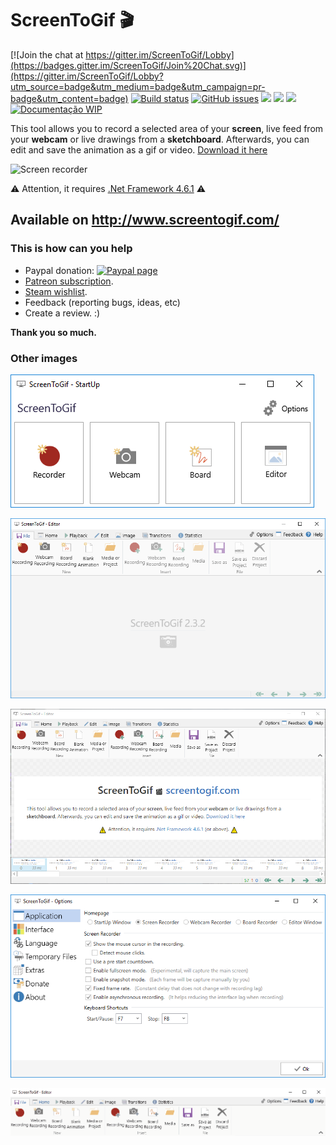 # ScreenToGif 🎬
 
 [![Join the chat at https://gitter.im/ScreenToGif/Lobby](https://badges.gitter.im/ScreenToGif/Join%20Chat.svg)](https://gitter.im/ScreenToGif/Lobby?utm_source=badge&utm_medium=badge&utm_campaign=pr-badge&utm_content=badge) [![Build status](https://ci.appveyor.com/api/projects/status/y43difu89c6juyli?svg=true)](https://ci.appveyor.com/project/NickeManarin/screentogif) [![GitHub issues](https://img.shields.io/github/issues/NickeManarin/ScreenToGif.svg)](https://github.com/NickeManarin/ScreenToGif/issues) [![](https://img.shields.io/github/downloads/NickeManarin/ScreenToGif/total.svg)](https://github.com/NickeManarin/ScreenToGif/releases) [![](https://img.shields.io/chocolatey/dt/screentogif.svg)](https://chocolatey.org/packages/screentogif) [![](https://img.shields.io/chocolatey/v/screentogif.svg)](https://chocolatey.org/packages/screentogif) [![Documentação WIP](https://img.shields.io/badge/Docs-WIP-red.svg)](https://github.com/NickeManarin/ScreenToGif/wiki/Help)
 
This tool allows you to record a selected area of your **screen**, live feed from your **webcam** or live drawings from a **sketchboard**. Afterwards, you can edit and save the animation as a gif or video. [Download it here](https://github.com/NickeManarin/ScreenToGif/releases)

 ![Screen recorder](https://github.com/NickeManarin/ScreenToGif/blob/gh-pages/Wiki/Recorder.png)    
 
 ⚠️ Attention, it requires [.Net Framework 4.6.1](http://www.microsoft.com/en-us/download/details.aspx?id=49982) ⚠️
 
## Available on http://www.screentogif.com/

### This is how can you help

 * Paypal donation: [![Paypal page](https://github.com/NickeManarin/ScreenToGif/blob/gh-pages/stylesheets/Donate.gif)](https://www.paypal.com/cgi-bin/webscr?cmd=_donations&business=JCY2BGLULSWVJ&lc=US&item_name=ScreenToGif&item_number=screentogif&currency_code=USD&bn=PP%2dDonationsBF%3abtn_donateCC_LG%2egif%3aNonHosted)
 * [Patreon subscription](https://www.patreon.com/nicke).
 * [Steam wishlist](http://steamcommunity.com/id/nickesm/wishlist).
 * Feedback (reporting bugs, ideas, etc)
 * Create a review. :)

**Thank you so much.**

### Other images

![Startup](https://github.com/NickeManarin/ScreenToGif/blob/gh-pages/Wiki/Startup.png)
 
![Editor](https://github.com/NickeManarin/ScreenToGif/blob/gh-pages/Wiki/Editor%20(Empty).PNG)
 
![Editor](https://github.com/NickeManarin/ScreenToGif/blob/gh-pages/Wiki/Editor%20(Loaded).png)

![Options](https://github.com/NickeManarin/ScreenToGif/blob/gh-pages/Wiki/Options.PNG)

![Ribon](https://github.com/NickeManarin/ScreenToGif/blob/gh-pages/Wiki/Ribbon.gif)


